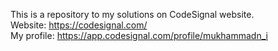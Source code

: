 This is a repository to my solutions on CodeSignal website.<br />
Website: https://codesignal.com/ <br />
My profile: https://app.codesignal.com/profile/mukhammadn_i
